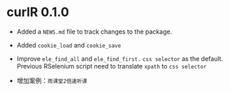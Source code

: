 # curlR 0.1.0

* Added a `NEWS.md` file to track changes to the package.

* Added `cookie_load` and `cookie_save`

* Improve `ele_find_all` and `ele_find_first.` `css selector` as the default.
Previous RSelenium script need to translate `xpath` to `css selector`

* 增加案例：`雨课堂2倍速听课`
